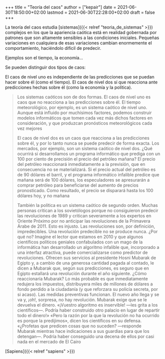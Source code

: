 +++
title = "Teoría del caos"
author = ["kepair"]
date = 2021-06-30T18:50:00+02:00
lastmod = 2021-06-30T22:28:00+02:00
draft = false
+++

La teoría del caos estudia [sistemas]({{< relref "teoria_de_sistemas" >}}) complejos en los que la apariencia caótica está en realidad gobernada por patrones que son altamente sensibles a las condiciones iniciales. Pequeñas variaciones en cualquiera de esas variaciones cambian enormemente el comportamiento, haciéndolo difícil de predecir.

Ejemplos son el tiempo, la economía...

Se pueden distinguir dos tipos de caos:

El caos de nivel uno es independiente de las predicciones que se puedan hacer sobre él (como el tiempo). El caos de nivel dos sí que reacciona ante predicciones hechas sobre él (como la economía y la política).

> Los sistemas caóticos son de dos formas. El caos de nivel uno es caos que no reacciona a las predicciones sobre él. El tiempo meteorológico, por ejemplo, es un sistema caótico de nivel uno. Aunque está influido por muchísimos factores, podemos construir modelos informáticos que tomen cada vez más dichos factores en consideración, y que produzcan pronósticos meteorológicos cada vez mejores
>
> El caos de nivel dos es un caos que reacciona a las predicciones sobre él, y por lo tanto nunca se puede predecir de forma exacta. Los mercados, por ejemplo, son un sistema caótico de nivel dos. ¿Qué ocurrirá si desarrollamos un programa informático que prediga con un 100 por ciento de precisión el precio del petróleo mañana? El precio del petróleo reaccionará inmediatamente a la previsión, que en consecuencia no se materializará. Si el precio actual del petróleo es de 90 dólares el barril, y el programa informático infalible predice que mañana será de 100 dólares, los especuladores se apresurarán a comprar petróleo para beneficiarse del aumento de precios pronosticado. Como resultado, el precio se disparará hasta los 100 dólares hoy, y no mañana
>
> También la política es un sistema caótico de segundo orden. Muchas personas critican a los sovietólogos porque no consiguieron predecir las revoluciones de 1989 y critican severamente a los expertos en Oriente Próximo por no anticipar las revoluciones de la Primavera Árabe de 2011. Esto es injusto. Las revoluciones son, por definición, impredecibles. Una revolución predecible no se produce nunca. ¿Por qué no? Imagine el lector que estamos en 2010 y que algunos científicos políticos geniales confabulados con un mago de la informática han desarrollado un algoritmo infalible que, incorporado a una interfaz atractiva, puede comercializarse como predictor de revoluciones. Ofrecen sus servicios al presidente Hosni Mubarak de Egipto y, a cambio de una generosa cantidad pagada al contado, le dicen a Mubarak que, según sus predicciones, es seguro que en Egipto estallará una revolución durante el año siguiente. ¿Cómo reaccionaría Mubarak? Lo más probable es que inmediatamente redujera los impuestos, distribuyera miles de millones de dólares a fondo perdido a la ciudadanía (y que reforzara su policía secreta, por si acaso). Las medidas preventivas funcionan. El nuevo año llega y se va y, ¡oh!, sorpresa, no hay revolución. Mubarak exige que se le devuelva el dinero. «¡Vuestro algoritmo es inservible! —les grita a los científicos—. Podría haber construido otro palacio en lugar de repartir todo el dinero!» «Pero la razón por la que la revolución no ha ocurrido es porque la predijimos», dicen los científicos en su defensa. «¿Profetas que predicen cosas que no suceden? —responde Mubarak mientras hace indicaciones a sus guardias para que los detengan—. Podría haber conseguido una decena de ellos por casi nada en el mercado de El Cairo

[Sapiens]({{< relref "sapiens" >}})